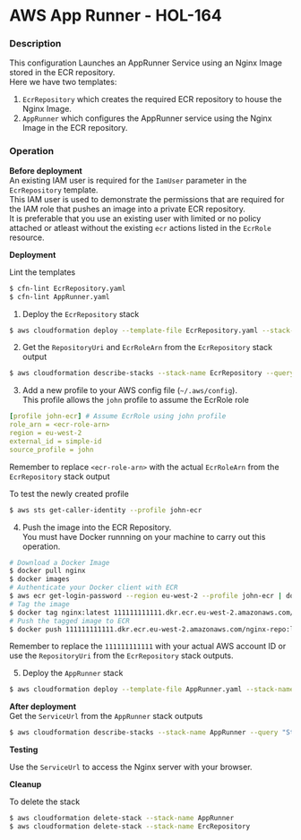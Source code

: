 # AWS App Runner - HOL-164

### Description

This configuration Launches an AppRunner Service using an Nginx Image stored in the ECR repository.  
Here we have two templates:

1. `EcrRepository` which creates the required ECR repository to house the Nginx Image.
2. `AppRunner` which configures the AppRunner service using the Nginx Image in the ECR repository.

### Operation

**Before deployment**  
An existing IAM user is required for the `IamUser` parameter in the `EcrRepository` template.  
This IAM user is used to demonstrate the permissions that are required for the IAM role that pushes an image into a private ECR repository.  
It is preferable that you use an existing user with limited or no policy attached or atleast without the existing `ecr` actions listed in the `EcrRole` resource.

**Deployment**

Lint the templates

```bash
$ cfn-lint EcrRepository.yaml
$ cfn-lint AppRunner.yaml
```

1. Deploy the `EcrRepository` stack

```bash
$ aws cloudformation deploy --template-file EcrRepository.yaml --stack-name EcrRepository  --capabilities CAPABILITY_NAMED_IAM --parameter-overrides file://secret-parameters.json
```

2. Get the `RepositoryUri` and `EcrRoleArn` from the `EcrRepository` stack output

```bash
$ aws cloudformation describe-stacks --stack-name EcrRepository --query "Stacks[0].Outputs" --no-cli-pager
```

3. Add a new profile to your AWS config file (`~/.aws/config`).  
   This profile allows the `john` profile to assume the EcrRole role

```yaml
[profile john-ecr] # Assume EcrRole using john profile
role_arn = <ecr-role-arn>
region = eu-west-2
external_id = simple-id
source_profile = john
```

Remember to replace `<ecr-role-arn>` with the actual `EcrRoleArn` from the `EcrRepository` stack output

To test the newly created profile

```bash
$ aws sts get-caller-identity --profile john-ecr
```

4. Push the image into the ECR Repository.  
   You must have Docker runnning on your machine to carry out this operation.

```bash
# Download a Docker Image
$ docker pull nginx
$ docker images
# Authenticate your Docker client with ECR
$ aws ecr get-login-password --region eu-west-2 --profile john-ecr | docker login --username AWS --password-stdin 111111111111.dkr.ecr.eu-west-2.amazonaws.com/nginx-repo
# Tag the image
$ docker tag nginx:latest 111111111111.dkr.ecr.eu-west-2.amazonaws.com/nginx-repo:latest
# Push the tagged image to ECR
$ docker push 111111111111.dkr.ecr.eu-west-2.amazonaws.com/nginx-repo:latest
```

Remember to replace the `111111111111` with your actual AWS account ID or use the `RepositoryUri` from the `EcrRepository` stack outputs.

5. Deploy the `AppRunner` stack

```bash
$ aws cloudformation deploy --template-file AppRunner.yaml --stack-name AppRunner --capabilities CAPABILITY_NAMED_IAM
```

**After deployment**  
Get the `ServiceUrl` from the `AppRunner` stack outputs

```bash
$ aws cloudformation describe-stacks --stack-name AppRunner --query "Stacks[0].Outputs" --no-cli-pager
```

**Testing**

Use the `ServiceUrl` to access the Nginx server with your browser.

**Cleanup**

To delete the stack

```bash
$ aws cloudformation delete-stack --stack-name AppRunner
$ aws cloudformation delete-stack --stack-name ErcRepository
```
